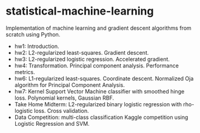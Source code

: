 # statistical-machine-learning

Implementation of machine learning and gradient descent algorithms from scratch using Python.

- hw1: Introduction.
- hw2: L2-regularized least-squares. Gradient descent. 
- hw3: L2-regularized logistic regression. Accelerated gradient.
- hw4: Transformation. Principal component analysis. Performance metrics.
- hw6: L1-regularized least-squares. Coordinate descent. Normalized Oja algorithm for Principal Component Analysis.
- hw7: Kernel Support Vector Machine classifier with smoothed hinge loss. Polynomial kernels, Gaussian RBF.
- Take Home Midterm: L2-regularized binary logistic regression with rho-logistic loss. Cross validation.
- Data Competition: multi-class classification Kaggle competition using Logistic Regression and SVM. 
